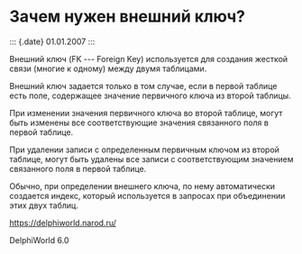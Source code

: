 Зачем нужен внешний ключ?
=========================

::: {.date}
01.01.2007
:::

Внешний ключ (FK --- Foreign Key) используется для создания жесткой
связи (многие к одному) между двумя таблицами.

Внешний ключ задается только в том случае, если в первой таблице есть
поле, содержащее значение первичного ключа из второй таблицы.

При изменении значения первичного ключа во второй таблице, могут быть
изменены все соответствующие значения связанного поля в первой таблице.

При удалении записи с определенным первичным ключом из второй таблице,
могут быть удалены все записи с соответствующим значением связанного
поля в первой таблице.

Обычно, при определении внешнего ключа, по нему автоматически создается
индекс, который используется в запросах при объединении этих двух
таблиц.

<https://delphiworld.narod.ru/>

DelphiWorld 6.0
